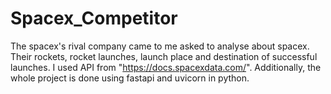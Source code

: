 # Spacex_Competitor
The spacex's rival company came to me asked to analyse about spacex. Their rockets, rocket launches, launch place and destination of successful launches.
I used API from "https://docs.spacexdata.com/". Additionally, the whole project is done using fastapi and uvicorn in python.


